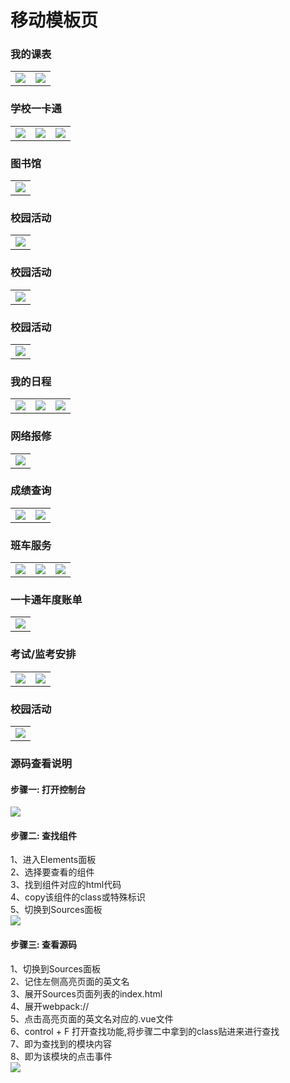 # 移动模板页

### 我的课表
<table>
	<tr>
		<td>
			<a href="http://res.wisedu.com:9191/index.html?project=mySchoolTimetable&key=index" target="_blank">
			<img src="http://res.wisedu.com:9191/templates/images/mySchoolTimetable/1.png">
			</a>
		</td>
		<td>
            <a href="http://res.wisedu.com:9191/index.html?project=mySchoolTimetable&key=classinfo" target="_blank">
            <img src="http://res.wisedu.com:9191/templates/images/mySchoolTimetable/3.png">
            </a>
        </td>
	</tr>
</table>

### 学校一卡通
<table>
	<tr>
		<td>
			<a href="http://res.wisedu.com:9191/index.html?project=schoolOneCard&key=index" target="_blank">
			<img src="http://res.wisedu.com:9191/templates/images/schoolOneCard/index.png">
			</a>
		</td>
		<td>
            <a href="http://res.wisedu.com:9191/index.html?project=schoolOneCard&key=bill" target="_blank">
            <img src="http://res.wisedu.com:9191/templates/images/schoolOneCard/bill.png">
            </a>
        </td>
        <td>
            <a href="http://res.wisedu.com:9191/index.html?project=schoolOneCard&key=recharge" target="_blank">
            <img src="http://res.wisedu.com:9191/templates/images/schoolOneCard/recharge.png">
            </a>
        </td>
	</tr>
</table>

### 图书馆
<table>
	<tr>
		<td>
			<a href="http://res.wisedu.com:9191/index.html?project=library&key=index" target="_blank">
			<img src="http://res.wisedu.com:9191/templates/images/library/index.png">
			</a>
		</td>
	</tr>
</table>

### 校园活动
<table>
	<tr>
		<td>
			<a href="http://res.wisedu.com:9191/index.html?project=campus_life_share&key=index" target="_blank">
			<img src="http://res.wisedu.com:9191/templates/images/campus_life_share/index.png">
			</a>
		</td>
	</tr>
</table>

### 校园活动
<table>
	<tr>
		<td>
			<a href="http://res.wisedu.com:9191/index.html?project=campus_life&key=index" target="_blank">
			<img src="http://res.wisedu.com:9191/templates/images/campus_life/index.png">
			</a>
		</td>
	</tr>
</table>

### 校园活动
<table>
	<tr>
		<td>
			<a href="http://res.wisedu.com:9191/index.html?project=campusActive&key=index" target="_blank">
			<img src="http://res.wisedu.com:9191/templates/images/campusActive/index.png">
			</a>
		</td>
	</tr>
</table>

### 我的日程
<table>
	<tr>
		<td>
			<a href="http://res.wisedu.com:9191/index.html?project=myschedulenew&key=index" target="_blank">
			<img src="http://res.wisedu.com:9191/templates/images/myschedulenew/index.png">
			</a>
		</td>
		<td>
            <a href="http://res.wisedu.com:9191/index.html?project=myschedulenew&key=scheduleInfo" target="_blank">
            <img src="http://res.wisedu.com:9191/templates/images/myschedulenew/scheduleInfo.png">
            </a>
        </td>
        <td>
            <a href="http://res.wisedu.com:9191/index.html?project=myschedulenew&key=editSchedule" target="_blank">
            <img src="http://res.wisedu.com:9191/templates/images/myschedulenew/editSchedule.png">
            </a>
        </td>
	</tr>
</table>

### 网络报修
<table>
	<tr>
		<td>
			<a href="http://res.wisedu.com:9191/index.html?project=networkRepair&key=index" target="_blank">
			<img src="http://res.wisedu.com:9191/templates/images/networkRepair/index.png">
			</a>
		</td>
	</tr>
</table>

### 成绩查询
<table>
	<tr>
		<td>
			<a href="http://res.wisedu.com:9191/index.html?project=gradesQuery&key=index" target="_blank">
			<img src="http://res.wisedu.com:9191/templates/images/gradesQuery/index.png">
			</a>
		</td>
		<td>
        	<a href="http://res.wisedu.com:9191/index.html?project=gradesQuery&key=gradePoint" target="_blank">
        	<img src="http://res.wisedu.com:9191/templates/images/gradesQuery/gradePoint.png">
        	</a>
        </td>
	</tr>
</table>

### 班车服务
<table>
	<tr>
		<td>
			<a href="http://res.wisedu.com:9191/index.html?project=busService&key=index" target="_blank">
			<img src="http://res.wisedu.com:9191/templates/images/busService/index.png">
			</a>
		</td>
		<td>
        	<a href="http://res.wisedu.com:9191/index.html?project=busService&key=lineDetail" target="_blank">
        	<img src="http://res.wisedu.com:9191/templates/images/busService/lineDetail.png">
        	</a>
        </td>
        <td>
            <a href="http://res.wisedu.com:9191/index.html?project=busService&key=directionDetail" target="_blank">
            <img src="http://res.wisedu.com:9191/templates/images/busService/directionDetail.png">
            </a>
        </td>
	</tr>
</table>

### 一卡通年度账单
<table>
	<tr>
		<td>
			<a href="http://res.wisedu.com:9191/index.html?project=yearbill&key=index" target="_blank">
			<img src="http://res.wisedu.com:9191/templates/images/yearbill/index.png">
			</a>
		</td>
	</tr>
</table>

### 考试/监考安排
<table>
	<tr>
		<td>
			<a href="http://res.wisedu.com:9191/index.html?project=examArrange&key=index" target="_blank">
			<img src="http://res.wisedu.com:9191/templates/images/examArrange/index.png">
			</a>
		</td>
		<td>
        	<a href="http://res.wisedu.com:9191/index.html?project=examArrange&key=detail" target="_blank">
        	<img src="http://res.wisedu.com:9191/templates/images/examArrange/detail.png">
        	</a>
        </td>
	</tr>
</table>

### 校园活动
<table>
	<tr>
		<td>
			<a href="http://res.wisedu.com:9191/index.html?project=mobileCampusLife&key=index" target="_blank">
			<img src="http://res.wisedu.com:9191/templates/images/mobileCampusLife/index.png">
			</a>
		</td>
	</tr>
</table>







### 源码查看说明

#### 步骤一: 打开控制台

<img src="http://res.wisedu.com:9191/src/images/options/2.png">

#### 步骤二: 查找组件
<div>1、进入Elements面板</div>
<div>2、选择要查看的组件</div>
<div>3、找到组件对应的html代码</div>
<div>4、copy该组件的class或特殊标识</div>
<div>5、切换到Sources面板</div>
<img src="http://res.wisedu.com:9191/src/images/options/3.png">

#### 步骤三: 查看源码
<div>1、切换到Sources面板</div>
<div>2、记住左侧高亮页面的英文名</div>
<div>3、展开Sources页面列表的index.html</div>
<div>4、展开webpack://</div>
<div>5、点击高亮页面的英文名对应的.vue文件</div>
<div>6、control + F 打开查找功能,将步骤二中拿到的class贴进来进行查找</div>
<div>7、即为查找到的模块内容</div>
<div>8、即为该模块的点击事件</div>
<img src="http://res.wisedu.com:9191/src/images/options/4.png">